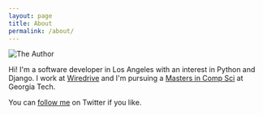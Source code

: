 ```yaml
---
layout: page
title: About
permalink: /about/
---
```


![The Author](https://s.gravatar.com/avatar/c1428d36c91a53a1e4c39fb2c7ceff15?s=200)

Hi! I'm a software developer in Los Angeles with an interest in Python and Django. 
I work at [Wiredrive](www.wiredrive.com) and I'm pursuing a 
[Masters in Comp Sci](http://www.omscs.gatech.edu/) at Georgia Tech.

You can [follow me](https://twitter.com/kevin_london) on Twitter if you like.
